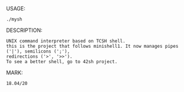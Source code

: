 USAGE:

	./mysh

DESCRIPTION:

	UNIX command interpreter based on TCSH shell.
	this is the project that follows minishell1. It now manages pipes ('|'), semilicons (';'),
	redirections ('>', '>>').
	To see a better shell, go to 42sh project.
	
MARK:

	18.04/20
 
